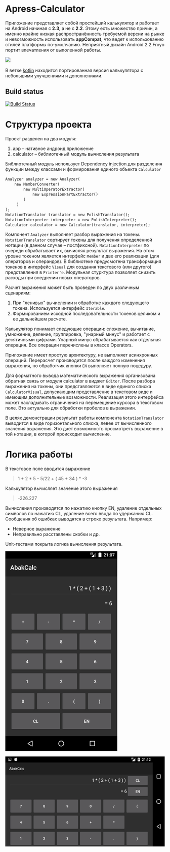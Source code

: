# Apress-Calculator

Приложение представляет собой простейший калькулятор и работает на Android начиная с **2.3**, а не с **2.2**.
Этому есть множество причин, а именно крайне низкая распространённость требуемой версии на рынке
и невозможность использовать **appCompat**, что ведет к использованию стилей платформы по-умолчанию.
Неприятный дизайн Android 2.2 Froyo портит впечатления от выполенной работы.

[![](https://upload.wikimedia.org/wikipedia/commons/b/b5/Kotlin-logo.png)]((https://github.com/iljaosintsev/Apress-Calc/tree/kotlin))

В ветке [kotlin](https://github.com/iljaosintsev/Apress-Calc/tree/kotlin) находится портированная версия калькулятора с небольшими улучшениями и дополнениями.

## Build status ##

[![Build Status](https://travis-ci.org/iljaosintsev/Apress-Calc.svg?branch=master)](https://travis-ci.org/iljaosintsev/Apress-Calc)

# Структура проекта

Проект разделен на два модуля:
1. app – нативное андроид приложение
2. calculator – библиотечный модуль вычисления результата

Библиотечный модуль использует Dependency injection для разделения функции между классами и формирования единого объекта `Calculator`

```
Analyzer analyzer = new Analyzer(
    new MemberConverter(
        new MultiOperatorExtractor(
            new ExpressionPartExtractor()
        )
     )
);
NotationTranslator translator = new PolishTranslator();
NotationInterpreter interpreter = new PolishInterpreter();
Calculator calculator = new Calculator(translator, interpreter);
```

Компонент `Analyzer` выполняет разбор выражения на токены. `NotationTranslator` сортирует токены для получения
определенной нотации (в данном случае – постфиксной). `NotationInterpreter` по очереди обрабатывает их, вычисляя
результат выражения. На этом уровне токеном является интерфейс `Member` и две его реализации (для операторов и операндов).
В библиотеке предусмотена трансформация токенов в интерфейс `Visual` для создания текстового (или другого)
представления в `Printer'е`. Модульная стурктура позволяет снизить расходы при внедрении новых операторов.

Расчет выражения может быть проведен по двух различным сценариям:
1. При "ленивых" вычислении и обработке каждого следующего токена. Используется интерфейс `Iterable`.
2. Формированием исходной последовательности токенов целиком и ее дальнейшем расчете.

Калькулятор понимает следующие операции: сложение, вычитание, умножение, деление, группировка, "унарный минус" и
работает с десятичными цифрами. Унарный минус обрабатывается как отдельная операция. Все операции перечислены в классе Operators.

Приложение имеет простую архитектуру, не выполняет асинхронных операций. Перерасчет производится после каждого
изменения выражения, но обработчик кнопки `EN` выполняет полную поцедуру.

Для форматного вывода математического выражения организована обратная связь от модуля calculator в виджет `Editor`.
После разбора выражения на токены, они представляются в виде единого списка `CalculatorVisual`, допускающим
представление в текстовом виде и имеющим дополнительные возможности. Реализация этого интерфейса может накладывать
ограничения на перемещение курсора в текстовом поле. Это актуально для обработки пробелов в выражении.

В целях демонстрации результат работы компонента `NotationTranslator` выводится в виде горизонтального списка,
левее от вычисленного значения выражения. Это дает возможность просмотреть выражение в той нотации, в которой происходит вычисление.

# Логика работы

В текстовое поле вводится выражение
> 1 + 2 * 5 - 5/22 + ( 45 + 34 ) * -3

Калькулятор вычисляет значение этого выражения
> -226.227

Вычисления производятся по нажатию кнопку EN, удаление отдельных символов по нажатию CL,
удаление всего ввода по удержанию CL.
Сообщения об ошибках выводятся в строке результата. Например:
- Неверное выражение
- Неправильно расставлены скобки
и др.

Unit-тестами покрыта логика вычисления результата.

![Демонстрация](/art/main-screen-portrait.png)

![Демонстрация](/art/main-screen-landscape.png)
